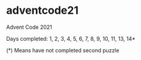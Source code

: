 # adventcode21
Advent Code 2021

Days completed:
1, 2, 3, 4, 5, 6, 7, 8, 9, 10, 11, 13, 14*

(*) Means have not completed second puzzle
